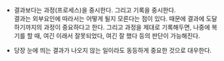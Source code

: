 

- 결과보다는 과정(프로세스)을 중시한다. 그리고 기록을 중시한다.   
결과는 외부요인에 따라서는 어떻게 될지 모른다는 점이 있다. 때문에 결과에 도달하기까지의 과정이 중요하다고 한다. 그리고 과정을 제대로 기록해두면, 나중에 복기를 할 때, 여긴 이래서 잘못되었다, 여긴 잘 했다 등의 판단이 가능해진다. 

- 당장 눈에 띄는 결과가 나오지 않는 일이라도 동등하게 중요한 것으로 대우한다.    